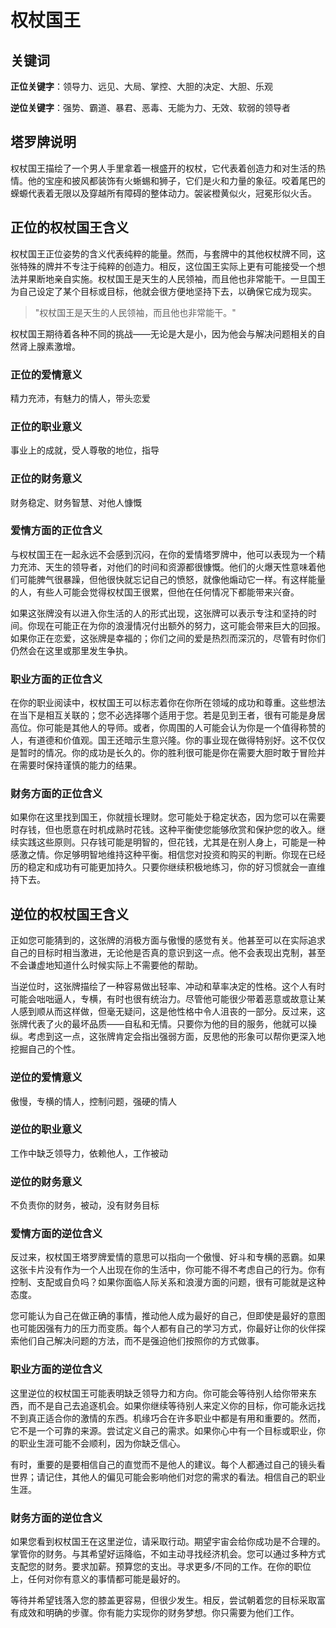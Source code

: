 # 权杖国王

## 关键词

**正位关键字**：领导力、远见、大局、掌控、大胆的决定、大胆、乐观

**逆位关键字**：强势、霸道、暴君、恶毒、无能为力、无效、软弱的领导者

## 塔罗牌说明

权杖国王描绘了一个男人手里拿着一根盛开的权杖，它代表着创造力和对生活的热情。他的宝座和披风都装饰有火蜥蜴和狮子，它们是火和力量的象征。咬着尾巴的蝾螈代表着无限以及穿越所有障碍的整体动力。袈裟橙黄似火，冠冕形似火舌。

## 正位的权杖国王含义

权杖国王正位姿势的含义代表纯粹的能量。然而，与套牌中的其他权杖牌不同，这张特殊的牌并不专注于纯粹的创造力。相反，这位国王实际上更有可能接受一个想法并果断地亲自实施。权杖国王是天生的人民领袖，而且他也非常能干。一旦国王为自己设定了某个目标或目标，他就会很方便地坚持下去，以确保它成为现实。

> "权杖国王是天生的人民领袖，而且他也非常能干。"

权杖国王期待着各种不同的挑战——无论是大是小，因为他会与解决问题相关的自然肾上腺素激增。

### 正位的爱情意义

精力充沛，有魅力的情人，带头恋爱

### 正位的职业意义

事业上的成就，受人尊敬的地位，指导

### 正位的财务意义

财务稳定、财务智慧、对他人慷慨

### 爱情方面的正位含义

与权杖国王在一起永远不会感到沉闷，在你的爱情塔罗牌中，他可以表现为一个精力充沛、天生的领导者，对他们的时间和资源都很慷慨。他们的火爆天性意味着他们可能脾气很暴躁，但他很快就忘记自己的愤怒，就像他煽动它一样。有这样能量的人，有些人可能会觉得权杖国王很累，但他在任何情况下都能带来兴奋。

如果这张牌没有以进入你生活的人的形式出现，这张牌可以表示专注和坚持的时间。你现在可能正在为你的浪漫情况付出额外的努力，这可能会带来巨大的回报。如果你正在恋爱，这张牌是幸福的；你们之间的爱是热烈而深沉的，尽管有时你们仍然会在这里或那里发生争执。

### 职业方面的正位含义

在你的职业阅读中，权杖国王可以标志着你在你所在领域的成功和尊重。这些想法在当下是相互关联的；您不必选择哪个适用于您。若是见到王者，很有可能是身居高位。你可能是其他人的导师。或者，你周围的人可能会认为你是一个值得称赞的人，有道德和价值观。国王还暗示生意兴隆。你的事业现在做得特别好。这不仅仅是暂时的情况。你的成功是长久的。你的胜利很可能是你在需要大胆时敢于冒险并在需要时保持谨慎的能力的结果。

### 财务方面的正位含义

如果你在这里找到国王，你就擅长理财。您可能处于稳定状态，因为您可以在需要时存钱，但也愿意在时机成熟时花钱。这种平衡使您能够欣赏和保护您的收入。继续实践这些原则。只存钱可能是明智的，但花钱，尤其是在别人身上，可能是一种感激之情。你足够明智地维持这种平衡。相信您对投资和购买的判断。你现在已经历的稳定和成功有可能更加持久。只要你继续积极地练习，你的好习惯就会一直维持下去。

## 逆位的权杖国王含义

正如您可能猜到的，这张牌的消极方面与傲慢的感觉有关。他甚至可以在实际追求自己的目标时相当激进，无论他是否真的意识到这一点。他不会表现出克制，甚至不会谦虚地知道什么时候实际上不需要他的帮助。

当逆位时，这张牌描绘了一种容易做出轻率、冲动和草率决定的性格。这个人有时可能会咄咄逼人，专横，有时也很有统治力。尽管他可能很少带着恶意或故意让某人感到顺从而这样做，但毫无疑问，这是他性格中令人沮丧的一部分。反过来，这张牌代表了火的最坏品质——自私和无情。只要你为他的目的服务，他就可以操纵。考虑到这一点，这张牌肯定会指出强弱方面，反思他的形象可以帮你更深入地挖掘自己的个性。

### 逆位的爱情意义

傲慢，专横的情人，控制问题，强硬的情人

### 逆位的职业意义

工作中缺乏领导力，依赖他人，工作被动

### 逆位的财务意义

不负责你的财务，被动，没有财务目标

### 爱情方面的逆位含义

反过来，权杖国王塔罗牌爱情的意思可以指向一个傲慢、好斗和专横的恶霸。如果这张卡片没有作为一个人出现在你的生活中，你可能不得不考虑自己的行为。你有控制、支配或自负吗？如果你面临人际关系和浪漫方面的问题，很有可能就是这种态度。

您可能认为自己在做正确的事情，推动他人成为最好的自己，但即使是最好的意图也可能因强有力的压力而变质。每个人都有自己的学习方式，你最好让你的伙伴探索他们自己解决问题的方法，而不是强迫他们按照你的方式做事。

### 职业方面的逆位含义

这里逆位的权杖国王可能表明缺乏领导力和方向。你可能会等待别人给你带来东西，而不是自己去追逐机会。如果你继续等待别人来定义你的目标，你可能永远找不到真正适合你的激情的东西。机缘巧合在许多职业中都是有用和重要的。然而，它不是一个可靠的来源。尝试定义自己的需求。如果你心中有一个目标或职业，你的职业生涯可能不会顺利，因为你缺乏信心。

有时，重要的是要相信自己的直觉而不是他人的建议。每个人都通过自己的镜头看世界；请记住，其他人的偏见可能会影响他们对您的需求的看法。相信自己的职业生涯。

### 财务方面的逆位含义

如果您看到权杖国王在这里逆位，请采取行动。期望宇宙会给你成功是不合理的。掌管你的财务。与其希望好运降临，不如主动寻找经济机会。您可以通过多种方式支配您的财务。要求加薪。预算您的支出。寻求更多/不同的工作。在你的职位上，任何对你有意义的事情都可能是最好的。

等待并希望钱落入您的膝盖更容易，但很少发生。相反，尝试朝着您的目标采取富有成效和明确的步骤。你有能力实现你的财务梦想。你只需要为他们工作。
